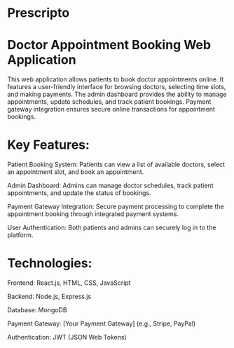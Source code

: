 # Prescripto

# Doctor Appointment Booking Web Application

This web application allows patients to book doctor appointments online. It features a user-friendly interface for browsing doctors, selecting time slots, and making payments. The admin dashboard provides the ability to manage appointments, update schedules, and track patient bookings. Payment gateway integration ensures secure online transactions for appointment bookings.

# Key Features:
Patient Booking System: Patients can view a list of available doctors, select an appointment slot, and book an appointment.

Admin Dashboard: Admins can manage doctor schedules, track patient appointments, and update the status of bookings.

Payment Gateway Integration: Secure payment processing to complete the appointment booking through integrated payment systems.

User Authentication: Both patients and admins can securely log in to the platform.

# Technologies:
Frontend: React.js, HTML, CSS, JavaScript

Backend: Node.js, Express.js

Database: MongoDB

Payment Gateway: [Your Payment Gateway] (e.g., Stripe, PayPal)

Authentication: JWT (JSON Web Tokens)
